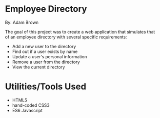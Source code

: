 # Employee Directory
By: Adam Brown

The goal of this project was to create a web application that simulates that of an employee directory with several specific requirements:

* Add a new user to the directory
* Find out if a user exists by name
* Update a user's personal information
* Remove a user from the directory
* View the current directory

# Utilities/Tools Used

* HTML5
* hand-coded CSS3
* ES6 Javascript
